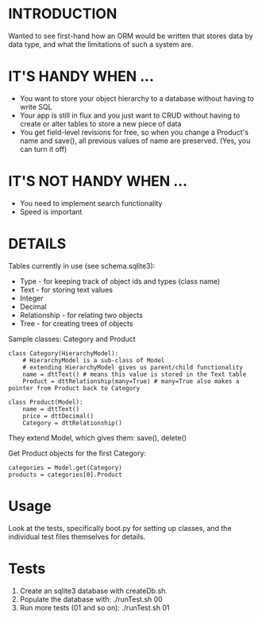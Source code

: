 INTRODUCTION
====

Wanted to see first-hand how an ORM would be written that stores data by data type, and what the limitations of such a system are.

IT'S HANDY WHEN ...
====

* You want to store your object hierarchy to a database without having to write SQL
* Your app is still in flux and you just want to CRUD without having to create or alter tables to store a new piece of data
* You get field-level revisions for free, so when you change a Product's name and save(), all previous values of name are preserved. (Yes, you can turn it off)

IT'S NOT HANDY WHEN ...
====

* You need to implement search functionality
* Speed is important

DETAILS
====

Tables currently in use (see schema.sqlite3):

* Type - for keeping track of object ids and types (class name)
* Text - for storing text values
* Integer
* Decimal
* Relationship - for relating two objects
* Tree - for creating trees of objects

Sample classes: Category and Product

	class Category(HierarchyModel):
		# HierarchyModel is a sub-class of Model
		# extending HierarchyModel gives us parent/child functionality
		name = dttText() # means this value is stored in the Text table
		Product = dttRelationship(many=True) # many=True also makes a pointer from Product back to Category

	class Product(Model):
		name = dttText()
		price = dttDecimal()
		Category = dttRelationship()

They extend Model, which gives them: save(), delete()

Get Product objects for the first Category:

	categories = Model.get(Category)
	products = categories[0].Product

Usage
====

Look at the tests, specifically boot.py for setting up classes, and the individual test files themselves for details.

Tests
====

1. Create an sqlite3 database with createDb.sh.
1. Populate the database with: ./runTest.sh 00
1. Run more tests (01 and so on): ./runTest.sh 01

